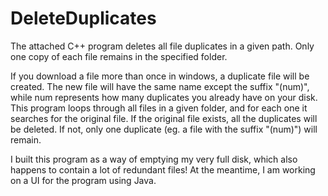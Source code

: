 # DeleteDuplicates
The attached C++ program deletes all file duplicates in a given path. Only one copy of each file remains in the specified folder.

If you download a file more than once in windows, a duplicate file will be created. The new file will have the same name except the suffix "(num)",
while num represents how many duplicates you already have on your disk. This program loops through all files in a given folder, and for each one it
searches for the original file. If the original file exists, all the duplicates will be deleted. If not, only one duplicate 
(eg. a file with the suffix "(num)") will remain.

I built this program as a way of emptying my very full disk, which also happens to contain a lot of redundant files!
At the meantime, I am working on a UI for the program using Java. 
